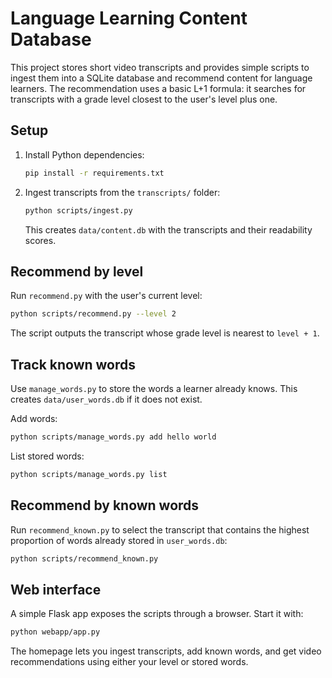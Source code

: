 # Language Learning Content Database

This project stores short video transcripts and provides simple scripts to ingest them into a SQLite database and recommend content for language learners. The recommendation uses a basic L+1 formula: it searches for transcripts with a grade level closest to the user's level plus one.

## Setup

1. Install Python dependencies:
   ```bash
   pip install -r requirements.txt
   ```
2. Ingest transcripts from the `transcripts/` folder:
   ```bash
   python scripts/ingest.py
   ```
   This creates `data/content.db` with the transcripts and their readability scores.

## Recommend by level

Run `recommend.py` with the user's current level:

```bash
python scripts/recommend.py --level 2
```

The script outputs the transcript whose grade level is nearest to `level + 1`.

## Track known words

Use `manage_words.py` to store the words a learner already knows. This creates
`data/user_words.db` if it does not exist.

Add words:

```bash
python scripts/manage_words.py add hello world
```

List stored words:

```bash
python scripts/manage_words.py list
```

## Recommend by known words

Run `recommend_known.py` to select the transcript that contains the highest
proportion of words already stored in `user_words.db`:

```bash
python scripts/recommend_known.py
```

## Web interface

A simple Flask app exposes the scripts through a browser. Start it with:

```bash
python webapp/app.py
```

The homepage lets you ingest transcripts, add known words, and get video recommendations using either your level or stored words.

